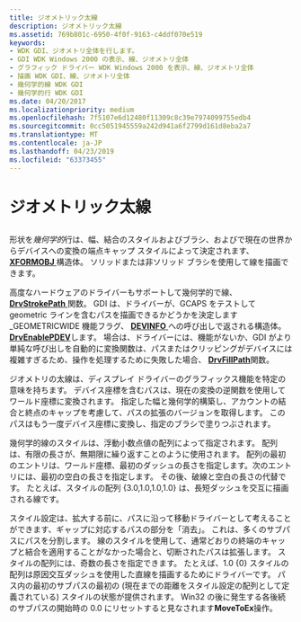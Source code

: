 ```yaml
---
title: ジオメトリック太線
description: ジオメトリック太線
ms.assetid: 769b801c-6950-4f0f-9163-c4ddf070e519
keywords:
- WDK GDI、ジオメトリ全体を行します。
- GDI WDK Windows 2000 の表示、線、ジオメトリ全体
- グラフィック ドライバー WDK Windows 2000 を表示、線、ジオメトリ全体
- 描画 WDK GDI、線、ジオメトリ全体
- 幾何学的線 WDK GDI
- 幾何学的行 WDK GDI
ms.date: 04/20/2017
ms.localizationpriority: medium
ms.openlocfilehash: 7f5107e6d12480f11309c8c39e7974099755edb4
ms.sourcegitcommit: 0cc5051945559a242d941a6f2799d161d8eba2a7
ms.translationtype: MT
ms.contentlocale: ja-JP
ms.lasthandoff: 04/23/2019
ms.locfileid: "63373455"
---
```

# <a name="geometric-wide-lines"></a>ジオメトリック太線


## <span id="ddk_geometric_wide_lines_gg"></span><span id="DDK_GEOMETRIC_WIDE_LINES_GG"></span>


形状を*幾何学的*行は、幅、結合のスタイルおよびブラシ、およびで現在の世界からデバイスへの変換の端点キャップ スタイルによって決定されます、 [ **XFORMOBJ** ](https://msdn.microsoft.com/library/windows/hardware/ff570618)構造体。 ソリッドまたは非ソリッド ブラシを使用して線を描画できます。

高度なハードウェアのドライバーもサポートして幾何学的で線、 [ **DrvStrokePath** ](https://msdn.microsoft.com/library/windows/hardware/ff556316)関数。 GDI は、ドライバーが、GCAPS をテストして geometric ラインを含むパスを描画できるかどうかを決定します\_GEOMETRICWIDE 機能フラグ、 [ **DEVINFO** ](https://msdn.microsoft.com/library/windows/hardware/ff552835) への呼び出しで返される構造体。[**DrvEnablePDEV**](https://msdn.microsoft.com/library/windows/hardware/ff556211)します。 場合は、ドライバーには、機能がないか、GDI がより単純な呼び出しを自動的に変換関数は、パスまたはクリッピングがデバイスには複雑すぎるため、操作を処理するために失敗した場合、 [ **DrvFillPath**](https://msdn.microsoft.com/library/windows/hardware/ff556220)関数。

ジオメトリの太線は、ディスプレイ ドライバーのグラフィックス機能を特定の意味を持ちます。 デバイス座標を含むパスは、現在の変換の逆関数を使用してワールド座標に変換されます。 指定した幅と幾何学的構築し、アカウントの結合と終点のキャップを考慮して、パスの拡張のバージョンを取得します。 このパスはもう一度デバイス座標に変換し、指定のブラシで塗りつぶされます。

幾何学的線のスタイルは、浮動小数点値の配列によって指定されます。 配列は、有限の長さが、無期限に繰り返すことのように使用されます。 配列の最初のエントリは、ワールド座標、最初のダッシュの長さを指定します。次のエントリには、最初の空白の長さを指定します。 その後、破線と空白の長さの代替です。 たとえば、スタイルの配列 {3.0,1.0,1.0,1.0} は、長短ダッシュを交互に描画される線です。

スタイル設定は、拡大する前に、パスに沿って移動ドライバーとして考えることができます、ギャップに対応するパスの部分を「消去」。 これは、多くのサブパスにパスを分割します。 線のスタイルを使用して、通常どおりの終端のキャップと結合を適用することがなかった場合と、切断されたパスは拡張します。 スタイルの配列には、奇数の長さを指定できます。 たとえば、1.0 {0} スタイルの配列は原因交互ダッシュを使用した直線を描画するためにドライバーです。 パス内の最初のサブパスの最初の (現在までの距離をスタイル設定の配列として定義されている) スタイルの状態が提供されます。 Win32 の後に発生する各後続のサブパスの開始時の 0.0 にリセットすると見なされます**MoveToEx**操作。

 

 





